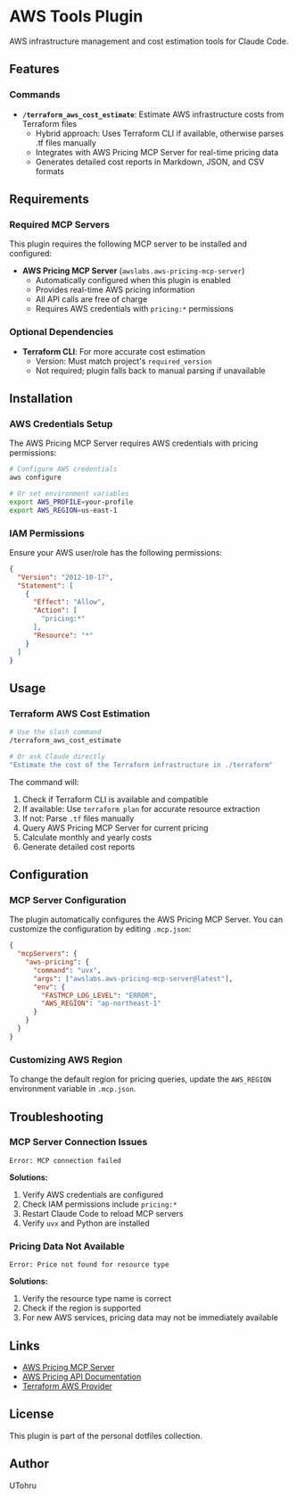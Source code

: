 # AWS Tools Plugin

AWS infrastructure management and cost estimation tools for Claude Code.

## Features

### Commands

- **`/terraform_aws_cost_estimate`**: Estimate AWS infrastructure costs from Terraform files
  - Hybrid approach: Uses Terraform CLI if available, otherwise parses .tf files manually
  - Integrates with AWS Pricing MCP Server for real-time pricing data
  - Generates detailed cost reports in Markdown, JSON, and CSV formats

## Requirements

### Required MCP Servers

This plugin requires the following MCP server to be installed and configured:

- **AWS Pricing MCP Server** (`awslabs.aws-pricing-mcp-server`)
  - Automatically configured when this plugin is enabled
  - Provides real-time AWS pricing information
  - All API calls are free of charge
  - Requires AWS credentials with `pricing:*` permissions

### Optional Dependencies

- **Terraform CLI**: For more accurate cost estimation
  - Version: Must match project's `required_version`
  - Not required; plugin falls back to manual parsing if unavailable

## Installation

### AWS Credentials Setup

The AWS Pricing MCP Server requires AWS credentials with pricing permissions:

```bash
# Configure AWS credentials
aws configure

# Or set environment variables
export AWS_PROFILE=your-profile
export AWS_REGION=us-east-1
```

### IAM Permissions

Ensure your AWS user/role has the following permissions:

```json
{
  "Version": "2012-10-17",
  "Statement": [
    {
      "Effect": "Allow",
      "Action": [
        "pricing:*"
      ],
      "Resource": "*"
    }
  ]
}
```

## Usage

### Terraform AWS Cost Estimation

```bash
# Use the slash command
/terraform_aws_cost_estimate

# Or ask Claude directly
"Estimate the cost of the Terraform infrastructure in ./terraform"
```

The command will:
1. Check if Terraform CLI is available and compatible
2. If available: Use `terraform plan` for accurate resource extraction
3. If not: Parse `.tf` files manually
4. Query AWS Pricing MCP Server for current pricing
5. Calculate monthly and yearly costs
6. Generate detailed cost reports

## Configuration

### MCP Server Configuration

The plugin automatically configures the AWS Pricing MCP Server. You can customize the configuration by editing `.mcp.json`:

```json
{
  "mcpServers": {
    "aws-pricing": {
      "command": "uvx",
      "args": ["awslabs.aws-pricing-mcp-server@latest"],
      "env": {
        "FASTMCP_LOG_LEVEL": "ERROR",
        "AWS_REGION": "ap-northeast-1"
      }
    }
  }
}
```

### Customizing AWS Region

To change the default region for pricing queries, update the `AWS_REGION` environment variable in `.mcp.json`.

## Troubleshooting

### MCP Server Connection Issues

```
Error: MCP connection failed
```

**Solutions:**
1. Verify AWS credentials are configured
2. Check IAM permissions include `pricing:*`
3. Restart Claude Code to reload MCP servers
4. Verify `uvx` and Python are installed

### Pricing Data Not Available

```
Error: Price not found for resource type
```

**Solutions:**
1. Verify the resource type name is correct
2. Check if the region is supported
3. For new AWS services, pricing data may not be immediately available

## Links

- [AWS Pricing MCP Server](https://github.com/awslabs/mcp)
- [AWS Pricing API Documentation](https://docs.aws.amazon.com/awsaccountbilling/latest/aboutv2/price-changes.html)
- [Terraform AWS Provider](https://registry.terraform.io/providers/hashicorp/aws/latest/docs)

## License

This plugin is part of the personal dotfiles collection.

## Author

UTohru
